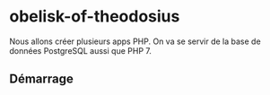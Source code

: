 # obelisk-of-theodosius
Nous allons créer plusieurs apps PHP.
On va se servir de la base de données PostgreSQL aussi que PHP 7.

## Démarrage
